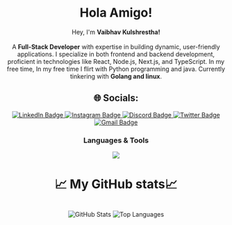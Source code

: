 <div align="center">

# Hola Amigo!

Hey, I'm <strong>Vaibhav Kulshrestha!</strong>
<br><br>
A <strong>Full-Stack Developer</strong> with expertise in building dynamic, user-friendly applications. I specialize in both frontend and backend development, proficient in technologies like React, Node.js, Next.js, and TypeScript. In my free time, In my free time I flirt with Python programming and java. Currently tinkering with <Strong>Golang and linux</strong>.

  ## 🌐 Socials:

<p align="center">
  <a href="https://linkedin.com/in/vaibhav-kulshrestha-053924283">
    <img src="https://img.shields.io/badge/LinkedIn-%230077B5.svg?logo=linkedin&logoColor=white" alt="LinkedIn Badge"/>
  </a>
  <a href="https://instagram.com/Potato_o_0">
    <img src="https://img.shields.io/badge/Instagram-%23E4405F.svg?logo=instagram&logoColor=white" alt="Instagram Badge"/>
  </a>
  <a href="https://discord.com/users/ÂLphA">
    <img src="https://img.shields.io/badge/Discord-%237289DA.svg?logo=discord&logoColor=white" alt="Discord Badge"/>
  </a>
  <a href="https://twitter.com/Vaibhav_1208">
    <img src="https://img.shields.io/badge/Twitter-%231DA1F2.svg?logo=twitter&logoColor=white" alt="Twitter Badge"/>
  </a>
  <a href="mailto:vaibhavkulshrestha55@gmail.com">
    <img src="https://img.shields.io/badge/Gmail-D14836.svg?logo=gmail&logoColor=white" alt="Gmail Badge"/>
  </a>
</p>

<h3 align="center">Languages & Tools</h3>
<p align="center"> 
<img src="https://skillicons.dev/icons?i=react,nodejs,html,js,css,bootstrap,sass,tailwind,firebase,threejs,ts,vite,mongodb,wordpress,python,c,cpp,babel,figma,bash,vscode,jenkins,express,git,nextjs,vue,npm,postgres,postman,redis,mysql,vercel&perline=8&theme=dark" />
</p>





# 📈 My GitHub stats📈
<div style="display: flex; flex-direction: row; justify-content: center; align-items: center; gap: 10px;">
  

  
  ![GitHub Stats](https://github-readme-stats.vercel.app/api?username=Vaibhavkulshrestha12&show_icons=true&theme=radical)
  <img src="https://github-readme-stats.vercel.app/api/top-langs/?username=Vaibhavkulshrestha12&theme=dark&hide_border=false&include_all_commits=false&count_private=false&layout=compact" alt="Top Languages" />
</div>




